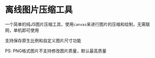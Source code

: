 # 离线图片压缩工具

一个简单的纯JS图片压缩工具，使用`canvas`来进行图片的压缩和绘制，无需联网，单机即可使用  

支持保存原生比例和自定义图片尺寸功能  

PS: PNG格式图片不支持修改图片质量，默认最高质量
